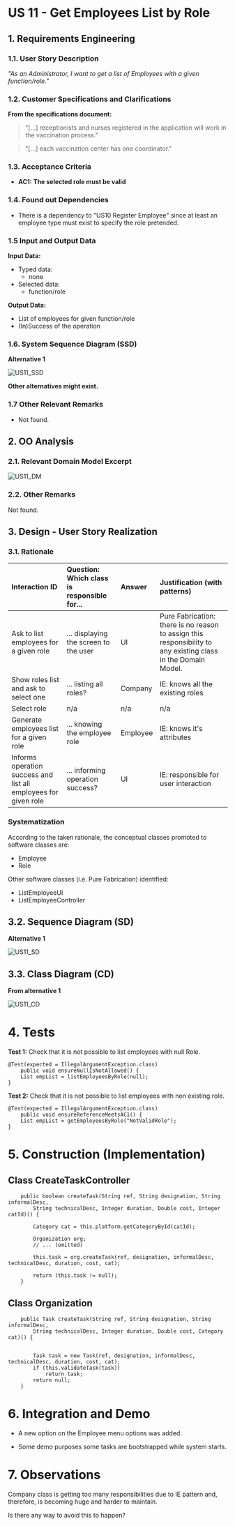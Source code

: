 # US 11 - Get Employees List by Role

## 1. Requirements Engineering

### 1.1. User Story Description

_"As an Administrator, I want to get a list of Employees with a given function/role."_

### 1.2. Customer Specifications and Clarifications

**From the specifications document:**

> "[...] receptionists and nurses registered in the application will work in the vaccination process."

> "[...] each vaccination center has one coordinator."

### 1.3. Acceptance Criteria

- **AC1: The selected role must be valid**

### 1.4. Found out Dependencies

- There is a dependency to "US10 Register Employee" since at least an employee type must exist to specify the role pretended.

### 1.5 Input and Output Data

**Input Data:**

- Typed data:
  - none
- Selected data:
  - function/role

**Output Data:**

- List of employees for given function/role
- (In)Success of the operation

### 1.6. System Sequence Diagram (SSD)

**Alternative 1**

![US11_SSD](SSD/US11_SSD.svg)

**Other alternatives might exist.**

### 1.7 Other Relevant Remarks

- Not found.

## 2. OO Analysis

### 2.1. Relevant Domain Model Excerpt

![US11_DM](DM/US11_DM.svg)

### 2.2. Other Remarks

Not found.

## 3. Design - User Story Realization

### 3.1. Rationale

| Interaction ID                                                  | Question: Which class is responsible for... | Answer   | Justification (with patterns)                                                                                 |
| :-------------------------------------------------------------- | :------------------------------------------ | :------- | :------------------------------------------------------------------------------------------------------------ |
| Ask to list employees for a given role                          | ... displaying the screen to the user       | UI       | Pure Fabrication: there is no reason to assign this responsibility to any existing class in the Domain Model. |
| Show roles list and ask to select one                           | ... listing all roles?                      | Company  | IE: knows all the existing roles                                                                              |
| Select role                                                     | n/a                                         | n/a      | n/a                                                                                                           |
| Generate employees list for a given role                        | ... knowing the employee role               | Employee | IE: knows it's attributes                                                                                     |
| Informs operation success and list all employees for given role | ... informing operation success?            | UI       | IE: responsible for user interaction                                                                          |

### Systematization

According to the taken rationale, the conceptual classes promoted to software classes are:

- Employee
- Role

Other software classes (i.e. Pure Fabrication) identified:

- ListEmployeeUI
- ListEmployeeController

## 3.2. Sequence Diagram (SD)

**Alternative 1**

![US11_SD](SD/US11_SD.svg)

## 3.3. Class Diagram (CD)

**From alternative 1**

![US11_CD](CD/US11_CD.svg)

# 4. Tests

**Test 1:** Check that it is not possible to list employees with null Role.

    @Test(expected = IllegalArgumentException.class)
    	public void ensureNullIsNotAllowed() {
    	List empList = listEmployeesByRole(null);
    }

**Test 2:** Check that it is not possible to list employees with non existing role.

    @Test(expected = IllegalArgumentException.class)
    	public void ensureReferenceMeetsAC1() {
    	List empList = getEmployeesByRole("NotValidRole");
    }

# 5. Construction (Implementation)

## Class CreateTaskController

    	public boolean createTask(String ref, String designation, String informalDesc,
    		String technicalDesc, Integer duration, Double cost, Integer catId)() {

    		Category cat = this.platform.getCategoryById(catId);

    		Organization org;
    		// ... (omitted)

    		this.task = org.createTask(ref, designation, informalDesc, technicalDesc, duration, cost, cat);

    		return (this.task != null);
    	}

## Class Organization

    	public Task createTask(String ref, String designation, String informalDesc,
    		String technicalDesc, Integer duration, Double cost, Category cat)() {


    		Task task = new Task(ref, designation, informalDesc, technicalDesc, duration, cost, cat);
    		if (this.validateTask(task))
    			return task;
    		return null;
    	}

# 6. Integration and Demo

- A new option on the Employee menu options was added.

- Some demo purposes some tasks are bootstrapped while system starts.

# 7. Observations

Company class is getting too many responsibilities due to IE pattern and, therefore, is becoming huge and harder to maintain.

Is there any way to avoid this to happen?
